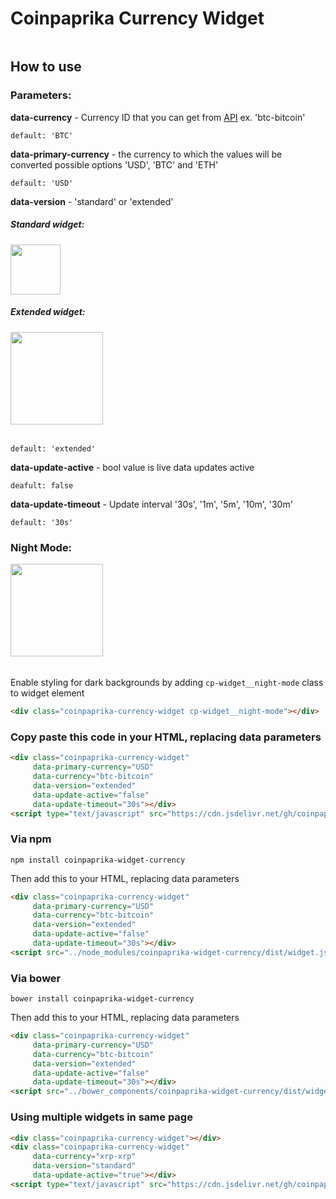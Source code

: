 # Coinpaprika Currency Widget
<img src="https://i.imgur.com/Xwf3EKf.png" alt="" data-canonical-src="https://i.imgur.com/Xwf3EKf.png"/>


## How to use

### Parameters: 

**data-currency** - Currency ID that you can get from [API](https://api.coinpaprika.com/#tag/coins) ex. 'btc-bitcoin'
```text
default: 'BTC'
```

**data-primary-currency** - the currency to which the values ​​will be converted possible options 'USD', 'BTC' and 'ETH'
```text
default: 'USD'
```

**data-version** - 'standard' or 'extended'

##### Standard widget:
<img src="https://i.imgur.com/Og4f6sN.png" alt="" data-canonical-src="https://i.imgur.com/Og4f6sN.png" height="80" />

##### Extended widget:
<img src="https://i.imgur.com/7JGiq0b.png" alt="" data-canonical-src="https://i.imgur.com/7JGiq0b.png" height="148" />

######
```text
default: 'extended'
```

**data-update-active** - bool value is live data updates active
```text
deafult: false
```

**data-update-timeout** - Update interval '30s', '1m', '5m', '10m', '30m'
```text
default: '30s'
```

### Night Mode: 

<img src="https://i.imgur.com/umLLWUz.png" alt="" data-canonical-src="https://i.imgur.com/umLLWUz.png" height="148" />

######

Enable styling for dark backgrounds by adding `cp-widget__night-mode` class to widget element


```html
<div class="coinpaprika-currency-widget cp-widget__night-mode"></div>
```


### Copy paste this code in your HTML, replacing data parameters

```html
<div class="coinpaprika-currency-widget" 
     data-primary-currency="USD" 
     data-currency="btc-bitcoin" 
     data-version="extended" 
     data-update-active="false" 
     data-update-timeout="30s"></div>
<script type="text/javascript" src="https://cdn.jsdelivr.net/gh/coinpaprika/widget-currency/src/widget.min.js"></script>
```

### Via npm

`npm install coinpaprika-widget-currency`

Then add this to your HTML, replacing data parameters

```html
<div class="coinpaprika-currency-widget" 
     data-primary-currency="USD" 
     data-currency="btc-bitcoin" 
     data-version="extended" 
     data-update-active="false" 
     data-update-timeout="30s"></div>
<script src="../node_modules/coinpaprika-widget-currency/dist/widget.js"></script>
```

### Via bower

`bower install coinpaprika-widget-currency`

Then add this to your HTML, replacing data parameters

```html
<div class="coinpaprika-currency-widget" 
     data-primary-currency="USD" 
     data-currency="btc-bitcoin" 
     data-version="extended" 
     data-update-active="false" 
     data-update-timeout="30s"></div>
<script src="../bower_components/coinpaprika-widget-currency/dist/widget.js"></script>
```

### Using multiple widgets in same page

```html
<div class="coinpaprika-currency-widget"></div>
<div class="coinpaprika-currency-widget" 
     data-currency="xrp-xrp" 
     data-version="standard" 
     data-update-active="true"></div>
<script type="text/javascript" src="https://cdn.jsdelivr.net/gh/coinpaprika/widget-currency/src/widget.min.js"></script>
```
